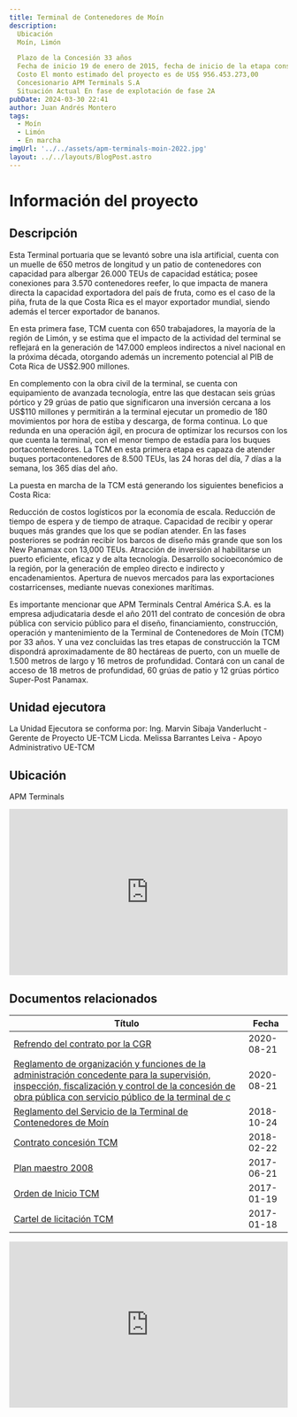 ```yaml
---
title: Terminal de Contenedores de Moín
description: 
  Ubicación
  Moín, Limón

  Plazo de la Concesión 33 años
  Fecha de inicio 19 de enero de 2015, fecha de inicio de la etapa constructiva
  Costo El monto estimado del proyecto es de US$ 956.453.273,00
  Concesionario APM Terminals S.A
  Situación Actual En fase de explotación de fase 2A
pubDate: 2024-03-30 22:41
author: Juan Andrés Montero
tags:
  - Moín
  - Limón
  - En marcha
imgUrl: '../../assets/apm-terminals-moin-2022.jpg'
layout: ../../layouts/BlogPost.astro
---
```



# Información del proyecto
## Descripción

Esta Terminal portuaria que se levantó sobre una isla artificial, cuenta con un muelle de 650 metros de longitud y un patio de contenedores con capacidad para albergar 26.000 TEUs de capacidad estática; posee conexiones para 3.570 contenedores reefer, lo que impacta de manera directa la capacidad exportadora del país de fruta, como es el caso de la piña, fruta de la que Costa Rica es el mayor exportador mundial, siendo además el tercer exportador de bananos.

En esta primera fase, TCM cuenta con 650 trabajadores, la mayoría de la región de Limón, y se estima que el impacto de la actividad del terminal se reflejará en la generación de 147.000 empleos indirectos a nivel nacional en la próxima década, otorgando además un incremento potencial al PIB de Cota Rica de US$2.900 millones.

En complemento con la obra civil de la terminal, se cuenta con equipamiento de avanzada tecnología, entre las que destacan seis grúas pórtico y 29 grúas de patio que significaron una inversión cercana a los US$110 millones y permitirán a la terminal ejecutar un promedio de 180 movimientos por hora de estiba y descarga, de forma continua. Lo que redunda en una operación ágil, en procura de optimizar los recursos con los que cuenta la terminal, con el menor tiempo de estadía para los buques portacontenedores. La TCM en esta primera etapa es capaza de atender buques portacontenedores de 8.500 TEUs, las 24 horas del día, 7 días a la semana, los 365 días del año.

La puesta en marcha de la TCM está generando los siguientes beneficios a Costa Rica:

Reducción de costos logísticos por la economía de escala.
Reducción de tiempo de espera y de tiempo de atraque.
Capacidad de recibir y operar buques más grandes que los que se podían atender. En las fases posteriores se podrán recibir los barcos de diseño más grande que son los New Panamax con 13,000 TEUs.
Atracción de inversión al habilitarse un puerto eficiente, eficaz y de alta tecnología.
Desarrollo socioeconómico de la región, por la generación de empleo directo e indirecto y encadenamientos.
Apertura de nuevos mercados para las exportaciones costarricenses, mediante nuevas conexiones marítimas.

Es importante mencionar que APM Terminals Central América S.A. es la empresa adjudicataria desde el año 2011 del contrato de concesión de obra pública con servicio público para el diseño, financiamiento, construcción, operación y mantenimiento de la Terminal de Contenedores de Moín (TCM) por 33 años. Y una vez concluidas las tres etapas de construcción la TCM dispondrá aproximadamente de 80 hectáreas de puerto, con un muelle de 1.500 metros de largo y 16 metros de profundidad. Contará con un canal de acceso de 18 metros de profundidad, 60 grúas de patio y 12 grúas pórtico Super-Post Panamax.

## Unidad ejecutora

La Unidad Ejecutora se conforma por:
Ing. Marvin Sibaja Vanderlucht - Gerente de Proyecto UE-TCM
Licda. Melissa Barrantes Leiva - Apoyo Administrativo UE-TCM

## Ubicación

APM Terminals

<iframe src="https://www.google.com/maps/embed?pb=!1m18!1m12!1m3!1d4793.759968943244!2d-83.10396216942803!3d10.00498593108099!2m3!1f0!2f0!3f0!3m2!1i1024!2i768!4f13.1!3m3!1m2!1s0x8fa71bdfdb74aec7%3A0x5645de63058bd672!2sTerminal%20APM%20Mo%C3%ADn!5e1!3m2!1ses-419!2sus!4v1711859637460!5m2!1ses-419!2sus" width="100%" height="300" style="border:0;" allowfullscreen="" loading="lazy" referrerpolicy="no-referrer-when-downgrade"></iframe>

## Documentos relacionados 

|Título|Fecha|
|--------|--------|
|    [Refrendo del contrato por la CGR](https://www.cnc.go.cr/archivos/85/TCM/295/Refrendo-del-contrato-por-la-CGR.pdf)    |    2020-08-21    |
|    [Reglamento de organización y funciones de la administración concedente para la supervisión, inspección, fiscalización y control de la concesión de obra pública con servicio público de la terminal de c](https://www.cnc.go.cr/archivos/85/TCM/294/Reglamento-de-organizacion-y-funciones-de-la-administracion-concedente-para-la-supervision-inspeccion-fiscalizacion-y-control-de-la-concesion-de-obra-publica-con-servicio-publico-de-la-terminal-de-c.pdf)    |    	2020-08-21    |
|    [Reglamento del Servicio de la Terminal de Contenedores de Moín](https://www.cnc.go.cr/archivos/85/TCM/205/Reglamento-del-Servicio-de-la-Terminal-de-Contenedores-de-Moin.rar)    |    	2018-10-24    |
|    [Contrato concesión TCM](https://www.cnc.go.cr/archivos/85/TCM/147/Contrato-concesion-TCM.pdf)    |    	2018-02-22    |
|    [Plan maestro 2008](https://www.cnc.go.cr/archivos/85/TCM/124/Plan-maestro-2008.pdf)    |    	2017-06-21    |
|    [Orden de Inicio TCM](https://www.cnc.go.cr/archivos/85/TCM/76/Orden-de-Inicio-TCM.pdf)    |    		2017-01-19    |
|    [Cartel de licitación TCM](https://www.cnc.go.cr/archivos/85/TCM/67/Cartel-de-licitacion-TCM.pdf)    |    	2017-01-18    |

<iframe width="100%" height="300" src="https://www.youtube.com/embed/KLBTXA0vapM" title="Presentación TCM" frameborder="0" allow="accelerometer; autoplay; clipboard-write; encrypted-media; gyroscope; picture-in-picture; web-share" referrerpolicy="strict-origin-when-cross-origin" allowfullscreen></iframe>
